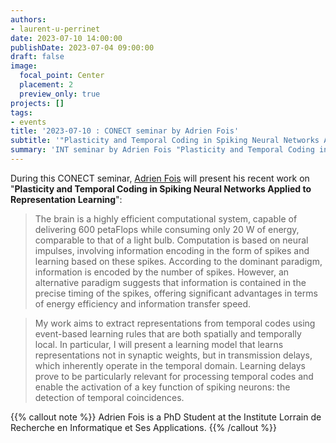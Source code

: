 ```yaml
---
authors:
- laurent-u-perrinet
date: 2023-07-10 14:00:00
publishDate: 2023-07-04 09:00:00
draft: false
image:
  focal_point: Center
  placement: 2
  preview_only: true
projects: []
tags:
- events
title: '2023-07-10 : CONECT seminar by Adrien Fois'
subtitle: '"Plasticity and Temporal Coding in Spiking Neural Networks Applied to Representation Learning".'
summary: 'INT seminar by Adrien Fois "Plasticity and Temporal Coding in Spiking Neural Networks Applied to Representation Learning".'
---
```


During this CONECT seminar, [Adrien Fois](https://www.researchgate.net/profile/Adrien-Fois-3) will present his recent work on "**Plasticity and Temporal Coding in Spiking Neural Networks Applied to Representation Learning**":

> The brain is a highly efficient computational system, capable of delivering 600 petaFlops while consuming only 20 W of energy, comparable to that of a light bulb. Computation is based on neural impulses, involving information encoding in the form of spikes and learning based on these spikes. According to the dominant paradigm, information is encoded by the number of spikes. However, an alternative paradigm suggests that information is contained in the precise timing of the spikes, offering significant advantages in terms of energy efficiency and information transfer speed.

> My work aims to extract representations from temporal codes using event-based learning rules that are both spatially and temporally local. In particular, I will present a learning model that learns representations not in synaptic weights, but in transmission delays, which inherently operate in the temporal domain. Learning delays prove to be particularly relevant for processing temporal codes and enable the activation of a key function of spiking neurons: the detection of temporal coincidences.


{{% callout note %}}
Adrien Fois is a PhD Student at the Institute Lorrain de Recherche en Informatique et Ses Applications.
{{% /callout %}}
